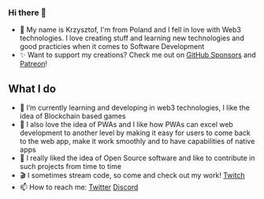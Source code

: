 ### Hi there 👋

- 👋 My name is Krzysztof, I'm from Poland and I fell in love with Web3 technologies. I love creating stuff and learning new technologies and good practicies when it comes to Software Development
- ✨ Want to support my creations? Check me out on [GitHub Sponsors](https://github.com/sponsors/chriserus) and [Patreon](https://www.patreon.com/chriserus)!

## What I do
- 🌱 I’m currently learning and developing in web3 technologies, I like the idea of Blockchain based games
- 🔭 I also love the idea of PWAs and I like how PWAs can excel web development to another level by making it easy for users to come back to the web app, make it work smoothly and to have capabilities of native apps
- 💬 I really liked the idea of Open Source software and like to contribute in such projects from time to time
- :clapper: I sometimes stream code, so come and check out my work! [Twitch](https://www.twitch.tv/chriserus)
- 📫 How to reach me: [Twitter](https://twitter.com/Chriserus) [Discord](https://discordapp.com/users/205022833368236032)
